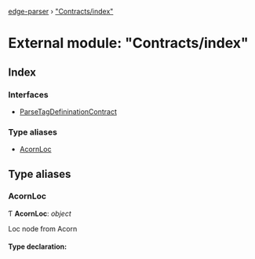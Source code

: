 [edge-parser](../README.md) › ["Contracts/index"](_contracts_index_.md)

# External module: "Contracts/index"


## Index

### Interfaces

* [ParseTagDefininationContract](../interfaces/_contracts_index_.parsetagdefininationcontract.md)

### Type aliases

* [AcornLoc](_contracts_index_.md#acornloc)

## Type aliases

###  AcornLoc

Ƭ **AcornLoc**: *object*

Loc node from Acorn

#### Type declaration: